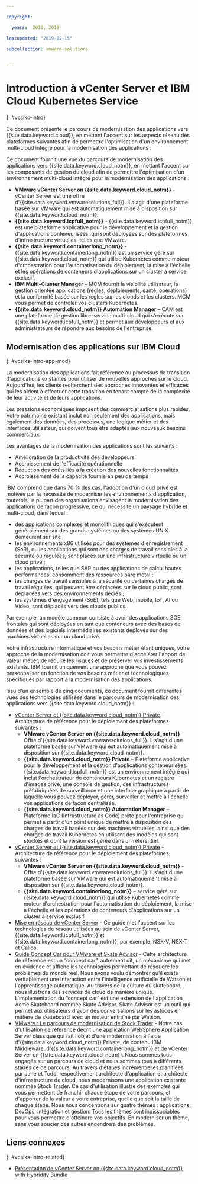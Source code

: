 ```yaml
---

copyright:

  years:  2016, 2019

lastupdated: "2019-02-15"

subcollection: vmware-solutions


---
```


# Introduction à vCenter Server et IBM Cloud Kubernetes Service
{: #vcsiks-intro}

Ce document présente le parcours de modernisation des applications vers {{site.data.keyword.cloud}}, en mettant l'accent sur les aspects réseau des plateformes suivantes afin de permettre l'optimisation d'un environnement multi-cloud intégré pour la modernisation des applications :

Ce document fournit une vue du parcours de modernisation des applications vers {{site.data.keyword.cloud_notm}}, en mettant l'accent sur les composants de gestion du cloud afin de permettre l'optimisation d'un environnement multi-cloud intégré pour la modernisation des applications :

- **VMware vCenter Server on {{site.data.keyword.cloud_notm}}** - vCenter Server est une offre d'{{site.data.keyword.vmwaresolutions_full}}. Il s'agit d'une plateforme basée sur VMware qui est automatiquement mise à disposition sur {{site.data.keyword.cloud_notm}}.
- **{{site.data.keyword.icpfull_notm}}** - {{site.data.keyword.icpfull_notm}} est une plateforme applicative pour le développement et la gestion d'applications conteneurisées, qui sont déployées sur des plateformes d'infrastructure virtuelles, telles que VMware.
- **{{site.data.keyword.containerlong_notm}}** - {{site.data.keyword.containerlong_notm}} est un service géré sur {{site.data.keyword.cloud_notm}} qui utilise Kubernetes comme moteur d'orchestration pour l'automatisation du déploiement, la mise à l'échelle et les opérations de conteneurs d'applications sur un cluster à service exclusif.
- **IBM Multi-Cluster Manager** – MCM fournit la visibilité utilisateur, la gestion orientée applications (règles, déploiements, santé, opérations) et la conformité basée sur les règles sur les clouds et les clusters. MCM vous permet de contrôler vos clusters Kubernetes.
- **{{site.data.keyword.cloud_notm}} Automation Manager** – CAM est une plateforme de gestion libre-service multi-cloud qui s'exécute sur {{site.data.keyword.icpfull_notm}} et permet aux développeurs et aux administrateurs de répondre aux besoins de l'entreprise.

## Modernisation des applications sur IBM Cloud
{: #vcsiks-intro-app-mod}

La modernisation des applications fait référence au processus de transition d'applications existantes pour utiliser de nouvelles approches sur le cloud. Aujourd'hui, les clients recherchent des approches innovantes et efficaces qui les aident à effectuer cette transition en tenant compte de la complexité de leur activité et de leurs applications.

Les pressions économiques imposent des commercialisations plus rapides. Votre patrimoine existant inclut non seulement des applications, mais également des données, des processus, une logique métier et des interfaces utilisateur, qui doivent tous être adaptés aux nouveaux besoins commerciaux.

Les avantages de la modernisation des applications sont les suivants :
- Amélioration de la productivité des développeurs
- Accroissement de l'efficacité opérationnelle
- Réduction des coûts liés à la création des nouvelles fonctionnalités
- Accroissement de la capacité fournie en peu de temps

IBM comprend que dans 70 % des cas, l'adoption d'un cloud privé est motivée par la nécessité de moderniser les environnements d'application, toutefois, la plupart des organisations envisagent la modernisation des applications de façon progressive, ce qui nécessite un paysage hybride et multi-cloud, dans lequel :
- des applications complexes et monolithiques qui s'exécutent généralement sur des grands systèmes ou des systèmes UNIX demeurent sur site ;
- les environnements x86 utilisés pour des systèmes d'enregistrement (SoR), ou les applications qui sont des charges de travail sensibles à la sécurité ou régulées, sont placés sur une infrastructure virtuelle ou un cloud privé ;
- les applications, telles que SAP ou des applications de calcul hautes performances, consomment des ressources bare metal ;
- les charges de travail sensibles à la sécurité ou certaines charges de travail régulées, qui peuvent être déplacées sur le cloud public, sont déplacées vers des environnements dédiés ;
- les systèmes d'engagement (SoE), tels que Web, mobile, IoT, AI ou Video, sont déplacés vers des clouds publics.

Par exemple, un modèle commun consiste à avoir des applications SOE frontales qui sont déployées en tant que conteneurs avec des bases de données et des logiciels intermédiaires existants déployés sur des machines virtuelles sur un cloud privé.

Votre infrastructure informatique et vos besoins métier étant uniques, votre approche de la modernisation doit vous permettre d'accélérer l'apport de valeur métier, de réduire les risques et de préserver vos investissements existants. IBM fournit uniquement une approche que vous pouvez personnaliser en fonction de vos besoins métier et technologiques spécifiques par rapport à la modernisation des applications.

Issu d'un ensemble de cinq documents, ce document fournit différentes vues des technologies utilisées dans le parcours de modernisation des applications vers {{site.data.keyword.cloud_notm}} :

* [vCenter Server et {{site.data.keyword.cloud_notm}} Private](/docs/services/vmwaresolutions/archiref/vcsicp?topic=vmware-solutions-vcsicp-intro) - Architecture de référence pour le déploiement des plateformes suivantes :
  - **VMware vCenter Server on {{site.data.keyword.cloud_notm}}** - Offre d'{{site.data.keyword.vmwaresolutions_full}}. Il s'agit d'une plateforme basée sur VMware qui est automatiquement mise à disposition sur {{site.data.keyword.cloud_notm}}.
  - **{{site.data.keyword.cloud_notm}} Private** – Plateforme applicative pour le développement et la gestion d'applications conteneurisées. {{site.data.keyword.icpfull_notm}} est un environnement intégré qui inclut l'orchestrateur de conteneurs Kubernetes et un registre d'images privé, une console de gestion, des infrastructures préfabriquées de surveillance et une interface graphique à partir de laquelle vous pouvez déployer, gérer, surveiller et mettre à l'échelle vos applications de façon centralisée.
  - **{{site.data.keyword.cloud_notm}} Automation Manager** – Plateforme IaC (Infrastructure as Code) prête pour l'entreprise qui permet à partir d'un point unique de mettre à disposition des charges de travail basées sur des machines virtuelles, ainsi que des charges de travail Kubernetes en utilisant des modèles qui sont stockés et dont la version est gérée dans un référentiel.
* [vCenter Server et {{site.data.keyword.cloud_notm}} Private](/docs/services/vmwaresolutions/archiref/vcsiks?topic=vmware-solutions-vcsiks-intro) - Architecture de référence pour le déploiement des plateformes suivantes :
  - **VMware vCenter Server on {{site.data.keyword.cloud_notm}}** - Offre d'{{site.data.keyword.vmwaresolutions_full}}. Il s'agit d'une plateforme basée sur VMware qui est automatiquement mise à disposition sur {{site.data.keyword.cloud_notm}}.
  - **{{site.data.keyword.containerlong_notm}}** – service géré sur {{site.data.keyword.cloud_notm}} qui utilise Kubernetes comme moteur d'orchestration pour l'automatisation du déploiement, la mise à l'échelle et les opérations de conteneurs d'applications sur un cluster à service exclusif.
* [Mise en réseau de vCenter Server](/docs/services/vmwaresolutions/archiref/vcsnsxt?topic=vmware-solutions-vcsnsxt-intro) - Ce guide met l'accent sur les technologies de réseau utilisées au sein de vCenter Server, {{site.data.keyword.icpfull_notm}} et {{site.data.keyword.containerlong_notm}}, par exemple, NSX-V, NSX-T et Calico.
* [Guide Concept Car pour VMware et Skate Advisor](/docs/services/vmwaresolutions/archiref/vcscar?topic=vmware-solutions-vcscar-intro) - Cette architecture de référence est un “concept car”, autrement dit, un mécanisme qui met en évidence et affiche les technologies permettant de résoudre les problèmes du monde réel. Nous avons voulu démontrer qu'il existe véritablement une interaction entre l'intelligence artificielle de Watson et l'apprentissage automatique. Au travers de la culture du skateboard, nous illustrons des services de cloud de manière unique. L'implémentation du “concept car” est une extension de l'application Acme Skateboard nommée Skate Advisor. Skate Advisor est un outil qui permet aux utilisateurs d'avoir des conversations sur les astuces en matière de skateboard avec un moteur entraîné par Watson.
* [VMware : Le parcours de modernisation de Stock Trader](/docs/services/vmwaresolutions/archiref/vcscontent?topic=vmware-solutions-vcscontent-modjourney) - Notre cas d'utilisation de référence décrit une application WebSphere Application Server classique qui fait l'objet d'une modernisation à l'aide d'{{site.data.keyword.cloud_notm}} Private, de contenu IBM Middleware, d'{{site.data.keyword.containerlong_notm}} et de vCenter Server on {{site.data.keyword.cloud_notm}}. Nous sommes tous engagés sur un parcours de cloud et nous sommes tous à différents stades de ce parcours. Au travers d'étapes incrémentielles planifiées par Jane et Todd, respectivement architecte d'application et architecte d'infrastructure de cloud, nous modernisons une application existante nommée Stock Trader. Ce cas d'utilisation illustre des exemples qui vous permettent de franchir chaque étape de votre parcours, et d'apporter de la valeur à votre entreprise, quelle que soit la taille de chaque étape. Nous nous concentrons sur quatre thèmes : applications, DevOps, intégration et gestion. Tous les thèmes sont indissociables pour vous permettre d'atteindre vos objectifs. En moderniser un thème, sans vous soucier des autres engendrera des problèmes.

## Liens connexes
{: #vcsiks-intro-related}

* [Présentation de vCenter Server on {{site.data.keyword.cloud_notm}} with Hybridity Bundle](/docs/services/vmwaresolutions/archiref/vcs?topic=vmware-solutions-vcs-hybridity-intro)
